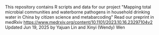 This repository contains R scripts and data for our project "Mapping total microbial communities and waterborne pathogens in household drinking water in China by citizen science and metabarcoding"
Read our preprint in medRxiv https://www.medrxiv.org/content/10.1101/2023.10.16.23297104v2
Updated Jun 19, 2025 by Yajuan Lin and Xinyi (Wendy) Wen
